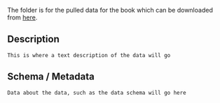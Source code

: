 The folder is for the pulled data for the book which can be downloaded from [here](https://archive.redfour.io/).

## Description
    This is where a text description of the data will go

## Schema / Metadata
    Data about the data, such as the data schema will go here
